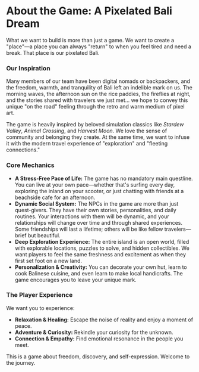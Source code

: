 # About the Game: A Pixelated Bali Dream

What we want to build is more than just a game. We want to create a "place"—a place you can always "return" to when you feel tired and need a break. That place is our pixelated Bali.

### Our Inspiration

Many members of our team have been digital nomads or backpackers, and the freedom, warmth, and tranquility of Bali left an indelible mark on us. The morning waves, the afternoon sun on the rice paddies, the fireflies at night, and the stories shared with travelers we just met... we hope to convey this unique "on the road" feeling through the retro and warm medium of pixel art.

The game is heavily inspired by beloved simulation classics like *Stardew Valley*, *Animal Crossing*, and *Harvest Moon*. We love the sense of community and belonging they create. At the same time, we want to infuse it with the modern travel experience of "exploration" and "fleeting connections."

### Core Mechanics

* **A Stress-Free Pace of Life:** The game has no mandatory main questline. You can live at your own pace—whether that's surfing every day, exploring the inland on your scooter, or just chatting with friends at a beachside cafe for an afternoon.
* **Dynamic Social System:** The NPCs in the game are more than just quest-givers. They have their own stories, personalities, and daily routines. Your interactions with them will be dynamic, and your relationships will change over time and through shared experiences. Some friendships will last a lifetime; others will be like fellow travelers—brief but beautiful.
* **Deep Exploration Experience:** The entire island is an open world, filled with explorable locations, puzzles to solve, and hidden collectibles. We want players to feel the same freshness and excitement as when they first set foot on a new land.
* **Personalization & Creativity:** You can decorate your own hut, learn to cook Balinese cuisine, and even learn to make local handicrafts. The game encourages you to leave your unique mark.

### The Player Experience

We want you to experience:

* **Relaxation & Healing:** Escape the noise of reality and enjoy a moment of peace.
* **Adventure & Curiosity:** Rekindle your curiosity for the unknown.
* **Connection & Empathy:** Find emotional resonance in the people you meet.

This is a game about freedom, discovery, and self-expression. Welcome to the journey.